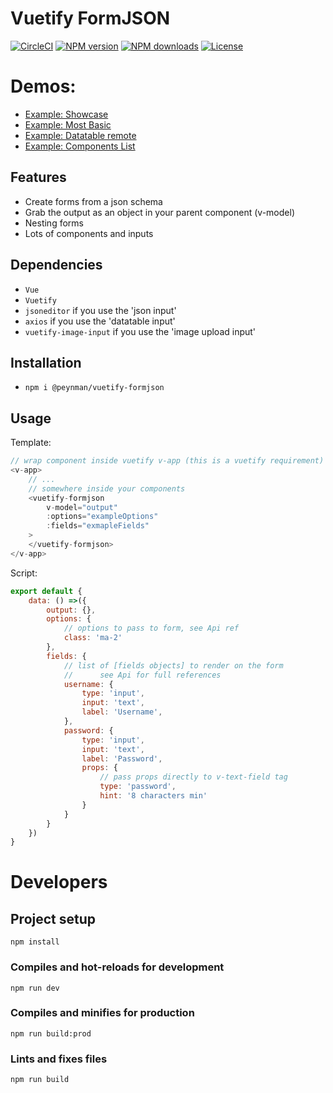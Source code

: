 
# Vuetify FormJSON

[![CircleCI](https://circleci.com/gh/peynman/vuetify-formjson.svg?style=svg)](https://circleci.com/gh/peynman/vuetify-formjson)
[![NPM version](https://img.shields.io/npm/v/@peynman/vuetify-formjson.svg?style=flat)](https://npmjs.org/package/@peynman/vuetify-formjson)
[![NPM downloads](https://img.shields.io/npm/dm/@peynman/vuetify-formjson.svg?style=flat)](https://npmjs.org/package/@peynman/vuetify-formjson)
[![License](https://img.shields.io/github/license/peynman/vuetify-formjson.svg?style=flat)](https://github.com/peynman/vuetify-formjson/blob/master/LICENSE)

# Demos:
* [Example: Showcase](http://github.com)
* [Example: Most Basic](http://github.com)
* [Example: Datatable remote](http://github.com)
* [Example: Components List](http://github.com)

## Features
* Create forms from a json schema
* Grab the output as an object in your parent component (v-model)
* Nesting forms
* Lots of components and inputs

## Dependencies
* ``Vue``
* ``Vuetify``
* ``jsoneditor`` if you use the 'json input'
* ``axios`` if you use the 'datatable input'
* ``vuetify-image-input`` if you use the 'image upload input'

## Installation
* ``npm i @peynman/vuetify-formjson``

## Usage
Template:
````js
// wrap component inside vuetify v-app (this is a vuetify requirement)
<v-app>
    // ...
    // somewhere inside your components
    <vuetify-formjson
        v-model="output"
        :options="exampleOptions"
        :fields="exmapleFields"
    >
    </vuetify-formjson>
</v-app>
````
Script:
````js
export default {
    data: () =>({
        output: {},
        options: {
            // options to pass to form, see Api ref
            class: 'ma-2'
        },
        fields: {
            // list of [fields objects] to render on the form
            //      see Api for full references
            username: {
                type: 'input',
                input: 'text',
                label: 'Username',
            },
            password: {
                type: 'input',
                input: 'text',
                label: 'Password',
                props: {
                    // pass props directly to v-text-field tag
                    type: 'password',
                    hint: '8 characters min'
                }
            }
        }
    })
}
````

# Developers
## Project setup
```
npm install
```
### Compiles and hot-reloads for development
```
npm run dev
```
### Compiles and minifies for production
```
npm run build:prod
```
### Lints and fixes files
```
npm run build
```

